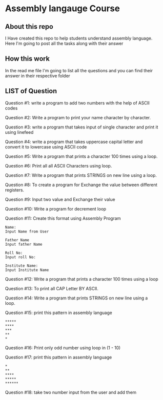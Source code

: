 # Assembly langauge Course

## About this repo

I Have created this repo to help students understand assembly language. Here I'm going to post all the tasks along with their answer

## How this work

In the read me file I'm going to list all the questions and you can find their answer in their respective folder

## LIST of Question

Question #1: write a program to add two numbers with the help of ASCII codes

Question #2: Write a program to print your name character by character.

Question #3: write a program that takes input of single character and print it using linefeed

Question #4: write a program that takes uppercase capital letter and convert it to lowercase using ASCII code

Question #5: Write a program that prints a character 100 times using a loop.

Question #6: Print all all ASCII Characters using loop.

Question #7: Write a program that prints STRINGS on new line using a loop.

Question #8: To create a program for Exchange the value between different registers.

Question #9: Input two value and Exchange their value

Question #10: Write a program for decrement loop

Question #11: Create this format using Assembly Program

    Name:
    Input Name from User

    Father Name
    Input father Name

    Roll No:
    Input roll No:

    Institute Name:
    Input Institute Name

Question #12: Write a program that prints a character 100 times using a loop

Question #13: To print all CAP Letter BY ASCII.

Question #14: Write a program that prints STRINGS on new line using a loop.

Question #15: print this pattern in assembly language

    *****
    ****
    ***
    **
    *

Question #16: Print only odd number using loop in (1 - 10)


Question #17: print this pattern in assembly language

    *
    **
    ****
    *****
    ******

Question #18: take two number input from the user and add them
